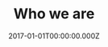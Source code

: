 ---
layout: layouts/meet-the-team.njk
title: Who we are
date: 2017-01-01T00:00:00.000Z
permalink: /who-we-are/team.html
navtitle: Meet the NLC team
breadcrumbs_parent: Who we are
breadcrumbs_parent_url: /who-we-are/

teamMembers: {
  member1: {
	name: "Kristina Murrin",
	image: ../static/img/meet-the-team/placeholder.png,
	description: "Kristina is the <strong>Chief Executive<\/strong> of the National Leadership Centre with a background in innovation and social change. She has worked at board level in private, public, academic and voluntary sectors."
  },
  member2: {
	name: "Becky Wyse",
	image: ../static/img/meet-the-team/placeholder.png,
	description: "Becky <strong>leads our Programme team</strong> and is responsible for designing and delivering the NLC Programme for the most senior public sector leaders."
  },
  member3: {
	name: "Stephen Crookbain",
	image: ../static/img/meet-the-team/placeholder.png,
	description: "Stephen <strong>leads our Network</strong>, community and international work. He leads much of our externally-focused work, connecting top-level public leaders through our digital service and with our events."
  },
  member4: {
	name: "Margot Shatz",
	image: ../static/img/meet-the-team/placeholder.png,
	description: "Margot <strong>leads the strategy and insight</strong> function. She has strategic oversight for our research and evaluation, while also leading on our corporate governance and ministerial relationships."
  },
  member5: {
	name: "Jenny Vass",
	image: ../static/img/meet-the-team/placeholder.png,
	description: "Jenny is responsible for <strong>building our Network of leaders</strong>. She is bringing people together across sectors and building a community across the country."
  },
  member6: {
	name: "Morgan Frodsham",
	image: ../static/img/meet-the-team/placeholder.png,
	description: "Morgan runs our <strong>Research and Insight portfolio</strong>. She works with leaders, researchers and experts to understand the complex links between leadership, productivity and outcomes of public services."
  },
  member7: {
	name: "Billy Street & Sam Villis",
	image: ../static/img/meet-the-team/placeholder.png,
	description: "Billy and Sam <strong>lead our digital work</strong>. They are delivering our work to design and create the NLC digital service. Sam is covering for Billy while he is on shared parental leave in 2020."
  },
  member8: {
	name: "Beth Lambert",
	image: ../static/img/meet-the-team/placeholder.png,
	description: "Beth <strong>leads our strategy team</strong>, particularly focusing on our operational delivery, stakeholder engagement, and international strategy."
  },
  member9: {
	name: "Annabel Mahgerefteh",
	image: ../static/img/meet-the-team/placeholder.png,
	description: "Annabel supports the NLC to <strong>achieve our strategic objectives</strong>, and she is also part of our team who <strong>deliver international events</strong>."
  },
  member10: {
	name: "Lola Gillies-Creasey",
	image: ../static/img/meet-the-team/placeholder.png,
	description: "As part of our <strong>Strategy Team</strong>, Lola's responsibilities include developing new policy ideas, undertaking research, supporting our governance boards and ministerial briefing."
  },
  member11: {
	name: "Charles Shackleford",
	image: ../static/img/meet-the-team/placeholder.png,
	description: "Charlie supports our <strong>Chief Executive</strong> and runs her office. He co-ordinates senior stakeholder meetings and ensures the smooth running of the whole NLC team."
  },
  member12: {
	name: "Prateek Buch",
	image: ../static/img/meet-the-team/placeholder.png,
	description: "Prateek <strong>delivers our work on data in the research team</strong>. He curates data about public service leadership and productivity. He also looks after the independent evaluation of our work."
  },
  member13: {
	name: "Peter Trussell",
	image: ../static/img/meet-the-team/placeholder.png,
	description: "As part of our <strong>Network and Communities</strong> team, Peter manages our engagement with senior leaders, while looking after the sustainability of the network and our alumni offer."
  },
  member14: {
	name: "Jess Nightingale",
	image: ../static/img/meet-the-team/placeholder.png,
	description: "Jess is also in the <strong>Network and Communities team</strong>. She is delivering our national events, and she supports networks in the North of England from her base in Manchester."
  },
  member15: {
	name: "Yiannis Nikias",
	image: ../static/img/meet-the-team/placeholder.png,
	description: "Yiannis <strong>heads up our Programme delivery</strong>. He’s responsible for the delivery of the NLC's Leadership Programme module design. He brings his entrepreneurial spirit to this first-of-its-kind programme."
  },
  member16: {
	name: "Alex Semproni",
	image: ../static/img/meet-the-team/placeholder.png,
	description: "Alex <strong>delivers work to shape our Programme</strong>. She focuses on designing and delivering the offering from a learning and development perspective."
  },
  member17: {
	name: "Hannah Datema",
	image: ../static/img/meet-the-team/placeholder.png,
	description: "Hannah <strong>heads up our learning and development</strong> work and leads on design and development of the Leadership Programme content."
  },
  member18: {
	name: "Georgie Baker",
	image: ../static/img/meet-the-team/placeholder.png,
	description: "Georgie <strong>project manages the Programme team</strong> in order to successfully deliver three learning and development modules for the public service leaders."
  },
}
---